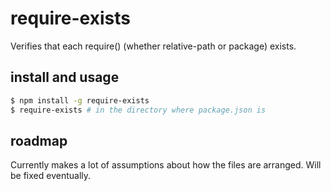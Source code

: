 # require-exists

Verifies that each require() (whether relative-path or package) exists.

## install and usage

```sh
$ npm install -g require-exists
$ require-exists # in the directory where package.json is
```

## roadmap

Currently makes a lot of assumptions about how the files are arranged.
Will be fixed eventually.
